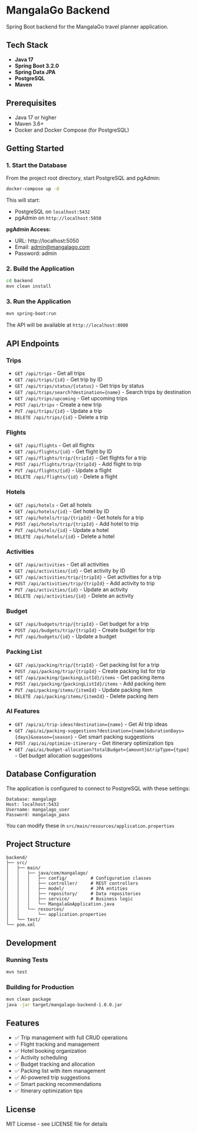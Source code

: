 # MangalaGo Backend

Spring Boot backend for the MangalaGo travel planner application.

## Tech Stack

- **Java 17**
- **Spring Boot 3.2.0**
- **Spring Data JPA**
- **PostgreSQL**
- **Maven**

## Prerequisites

- Java 17 or higher
- Maven 3.6+
- Docker and Docker Compose (for PostgreSQL)

## Getting Started

### 1. Start the Database

From the project root directory, start PostgreSQL and pgAdmin:

```bash
docker-compose up -d
```

This will start:
- PostgreSQL on `localhost:5432`
- pgAdmin on `http://localhost:5050`

**pgAdmin Access:**
- URL: http://localhost:5050
- Email: admin@mangalago.com
- Password: admin

### 2. Build the Application

```bash
cd backend
mvn clean install
```

### 3. Run the Application

```bash
mvn spring-boot:run
```

The API will be available at `http://localhost:8080`

## API Endpoints

### Trips
- `GET /api/trips` - Get all trips
- `GET /api/trips/{id}` - Get trip by ID
- `GET /api/trips/status/{status}` - Get trips by status
- `GET /api/trips/search?destination={name}` - Search trips by destination
- `GET /api/trips/upcoming` - Get upcoming trips
- `POST /api/trips` - Create a new trip
- `PUT /api/trips/{id}` - Update a trip
- `DELETE /api/trips/{id}` - Delete a trip

### Flights
- `GET /api/flights` - Get all flights
- `GET /api/flights/{id}` - Get flight by ID
- `GET /api/flights/trip/{tripId}` - Get flights for a trip
- `POST /api/flights/trip/{tripId}` - Add flight to trip
- `PUT /api/flights/{id}` - Update a flight
- `DELETE /api/flights/{id}` - Delete a flight

### Hotels
- `GET /api/hotels` - Get all hotels
- `GET /api/hotels/{id}` - Get hotel by ID
- `GET /api/hotels/trip/{tripId}` - Get hotels for a trip
- `POST /api/hotels/trip/{tripId}` - Add hotel to trip
- `PUT /api/hotels/{id}` - Update a hotel
- `DELETE /api/hotels/{id}` - Delete a hotel

### Activities
- `GET /api/activities` - Get all activities
- `GET /api/activities/{id}` - Get activity by ID
- `GET /api/activities/trip/{tripId}` - Get activities for a trip
- `POST /api/activities/trip/{tripId}` - Add activity to trip
- `PUT /api/activities/{id}` - Update an activity
- `DELETE /api/activities/{id}` - Delete an activity

### Budget
- `GET /api/budgets/trip/{tripId}` - Get budget for a trip
- `POST /api/budgets/trip/{tripId}` - Create budget for trip
- `PUT /api/budgets/{id}` - Update a budget

### Packing List
- `GET /api/packing/trip/{tripId}` - Get packing list for a trip
- `POST /api/packing/trip/{tripId}` - Create packing list for trip
- `GET /api/packing/{packingListId}/items` - Get packing items
- `POST /api/packing/{packingListId}/items` - Add packing item
- `PUT /api/packing/items/{itemId}` - Update packing item
- `DELETE /api/packing/items/{itemId}` - Delete packing item

### AI Features
- `GET /api/ai/trip-ideas?destination={name}` - Get AI trip ideas
- `GET /api/ai/packing-suggestions?destination={name}&durationDays={days}&season={season}` - Get smart packing suggestions
- `POST /api/ai/optimize-itinerary` - Get itinerary optimization tips
- `GET /api/ai/budget-allocation?totalBudget={amount}&tripType={type}` - Get budget allocation suggestions

## Database Configuration

The application is configured to connect to PostgreSQL with these settings:

```properties
Database: mangalago
Host: localhost:5432
Username: mangalago_user
Password: mangalago_pass
```

You can modify these in `src/main/resources/application.properties`

## Project Structure

```
backend/
├── src/
│   ├── main/
│   │   ├── java/com/mangalago/
│   │   │   ├── config/         # Configuration classes
│   │   │   ├── controller/     # REST controllers
│   │   │   ├── model/          # JPA entities
│   │   │   ├── repository/     # Data repositories
│   │   │   ├── service/        # Business logic
│   │   │   └── MangalaGoApplication.java
│   │   └── resources/
│   │       └── application.properties
│   └── test/
└── pom.xml
```

## Development

### Running Tests

```bash
mvn test
```

### Building for Production

```bash
mvn clean package
java -jar target/mangalago-backend-1.0.0.jar
```

## Features

- ✅ Trip management with full CRUD operations
- ✅ Flight tracking and management
- ✅ Hotel booking organization
- ✅ Activity scheduling
- ✅ Budget tracking and allocation
- ✅ Packing list with item management
- ✅ AI-powered trip suggestions
- ✅ Smart packing recommendations
- ✅ Itinerary optimization tips

## License

MIT License - see LICENSE file for details
